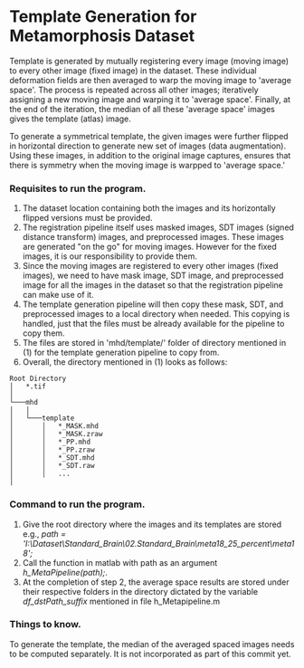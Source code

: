 # Template Generation for Metamorphosis Dataset

Template is generated by mutually registering every image (moving image) to every other image (fixed image) in the dataset. These individual deformation fields are then averaged to warp the moving image to 'average space'. The process is repeated across all other images; iteratively assigning a new moving image and warping it to 'average space'. Finally, at the end of the iteration, the median of all these 'average space' images gives the template (atlas) image.

To generate a symmetrical template, the given images were further flipped in horizontal direction to generate new set of images (data augmentation). Using these images, in addition to the original image captures, ensures that there is symmetry when the moving image is warpped to 'average space.'

### Requisites to run the program.
1. The dataset location containing both the images and its horizontally flipped versions must be provided.
3. The registration pipeline itself uses masked images, SDT images (signed distance transform) images, and preprocessed images. These images are generated "on the go" for moving images. However for the fixed images, it is our responsibility to provide them.
4. Since the moving images are registered to every other images (fixed images), we need to have mask image, SDT image, and preprocessed image for all the images in the dataset so that the registration pipeline can make use of it.
5. The template generation pipeline will then copy these mask, SDT, and preprocessed images to a local directory when needed. This copying is handled, just that the files must be already available for the pipeline to copy them.
6. The files are stored in 'mhd/template/' folder of directory mentioned in (1) for the template generation pipeline to copy from.
7. Overall, the directory mentioned in (1) looks as follows:

```
Root Directory
│   *.tif    
│
└───mhd
│   │
│   └───template
│       │   *_MASK.mhd
│       │   *_MASK.zraw
│       │   *_PP.mhd
│       │   *_PP.zraw
│       │   *_SDT.mhd
│       │   *_SDT.raw
│       │   ...
│   
```
### Command to run the program.
1. Give the root directory where the images and its templates are stored e.g., *path = 'I:\Dataset\Standard_Brain\02.Standard_Brain\meta18_25_percent\meta18\';*
2. Call the function in matlab with path as an argument *h_MetaPipeline(path);*.
3. At the completion of step 2, the average space results are stored under their respective folders in the directory dictated by the variable *df_dstPath_suffix* mentioned in file h_Metapipeline.m

### Things to know.
To generate the template, the median of the averaged spaced images needs to be computed separately. It is not incorporated as part of this commit yet.
